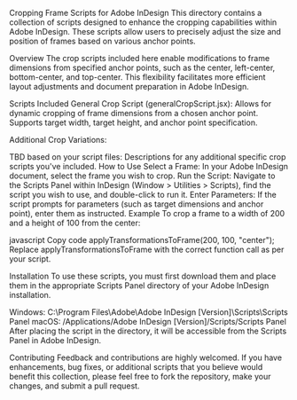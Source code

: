 Cropping Frame Scripts for Adobe InDesign
This directory contains a collection of scripts designed to enhance the cropping capabilities within Adobe InDesign. These scripts allow users to precisely adjust the size and position of frames based on various anchor points.

Overview
The crop scripts included here enable modifications to frame dimensions from specified anchor points, such as the center, left-center, bottom-center, and top-center. This flexibility facilitates more efficient layout adjustments and document preparation in Adobe InDesign.

Scripts Included
General Crop Script (generalCropScript.jsx): Allows for dynamic cropping of frame dimensions from a chosen anchor point. Supports target width, target height, and anchor point specification.

Additional Crop Variations:

TBD based on your script files: Descriptions for any additional specific crop scripts you've included.
How to Use
Select a Frame: In your Adobe InDesign document, select the frame you wish to crop.
Run the Script: Navigate to the Scripts Panel within InDesign (Window > Utilities > Scripts), find the script you wish to use, and double-click to run it.
Enter Parameters: If the script prompts for parameters (such as target dimensions and anchor point), enter them as instructed.
Example
To crop a frame to a width of 200 and a height of 100 from the center:

javascript
Copy code
applyTransformationsToFrame(200, 100, "center");
Replace applyTransformationsToFrame with the correct function call as per your script.

Installation
To use these scripts, you must first download them and place them in the appropriate Scripts Panel directory of your Adobe InDesign installation.

Windows: C:\Program Files\Adobe\Adobe InDesign [Version]\Scripts\Scripts Panel
macOS: /Applications/Adobe InDesign [Version]/Scripts/Scripts Panel
After placing the script in the directory, it will be accessible from the Scripts Panel in Adobe InDesign.

Contributing
Feedback and contributions are highly welcomed. If you have enhancements, bug fixes, or additional scripts that you believe would benefit this collection, please feel free to fork the repository, make your changes, and submit a pull request.